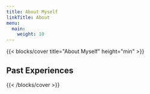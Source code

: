 ```yaml
---
title: About Myself
linkTitle: About
menu:
  main:
    weight: 10
---
```


{{< blocks/cover title="About Myself" height="min" >}}

## Past Experiences

{{< /blocks/cover >}}